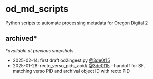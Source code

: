 # od_md_scripts
Python scripts to automate processing metadata for Oregon Digital 2

## archived\*
*\*available at previous snapshots*  
- 2025-02-14: first draft od2ingest.py [@3de0f15](https://github.com/briesenberg07/od2_md_scripts/blob/3de0f15ee68041b335a85987cf53ef4f2b765402/od2ingest.py)
- 2025-01-28: recto_verso_pids_aoid/ [@3de0f15](https://github.com/briesenberg07/od2_md_scripts/tree/3de0f15ee68041b335a85987cf53ef4f2b765402/recto_verso_pids_aoid) - handoff for SF, matching verso PID and archival object ID with recto PID
